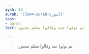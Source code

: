 ```yaml
---
ayah: 14
surah: '[[044-Surah|سورة]]'
tags:
- quran
text: ثم تولوا عنه وقالوا معلم مجنون

---
```

> ثم تولوا عنه وقالوا معلم مجنون
